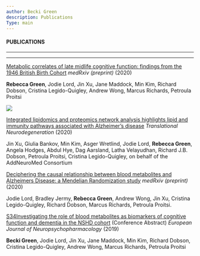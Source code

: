 ```yaml
---
author: Becki Green
description: Publications
Type: main
---
```

#### PUBLICATIONS
*****************
*****************
[Metabolic correlates of late midlife cognitive function: findings from the 1946 British Birth Cohort](https://www.medrxiv.org/content/10.1101/2020.11.23.20236463v3) _medRxiv (preprint)_ (2020)

**Rebecca Green**, Jodie Lord, Jin Xu, Jane Maddock, Min Kim, Richard Dobson, Cristina Legido-Quigley, Andrew Wong, Marcus Richards, Petroula Proitsi

![](/work/workflow.png)



[Integrated lipidomics and proteomics network analysis highlights lipid and immunity pathways associated with Alzheimer’s disease](https://link.springer.com/epdf/10.1186/s40035-020-00215-0?sharing_token=rDhcqrDwxHpPr9KVQnNAQm_BpE1tBhCbnbw3BuzI2RMack7kbujqP_X-ofWsx-46ldfN8uNgddF6WQJfINxSB6Wsva1Vqwae_tqTdQl2TrKHAl08e7-qKVWzx4Ae986dEAZF2P308PiyisWZpKP16t2NcjKBdygtKOfwRVD1Nno%3D) _Translational Neurodegeneration_ (2020)

Jin Xu, Giulia Bankov, Min Kim, Asger Wretlind, Jodie Lord, **Rebecca Green**, Angela Hodges, Abdul Hye, Dag Aarsland, Latha Velayudhan, Richard J.B. Dobson, Petroula Proitsi, Cristina Legido-Quigley, on behalf of the AddNeuroMed Consortium 

[Deciphering the causal relationship between blood metabolites and Alzheimers Disease: a Mendelian Randomization study](https://www.medrxiv.org/content/10.1101/2020.04.28.20083253v1) _medRxiv (preprint)_ (2020)

Jodie Lord, Bradley Jermy, **Rebecca Green**, Andrew Wong, Jin Xu, Cristina Legido-Quigley, Richard Dobson, Marcus Richards, Petroula Proitsi.

[S34Investigating the role of blood metabolites as biomarkers of cognitive function and dementia in the NSHD cohort](https://doi.org/10.1016/j.euroneuro.2019.08.035) (Conference Abstract) _European Journal of Neuropsychopharmacology_ (2019)

**Becki Green**, Jodie Lord, Jin Xu, Jane Maddock, Min Kim, Richard Dobson, Cristina Legido-Quigley, Andrew Wong, Marcus Richards, Petroula Proitsi
